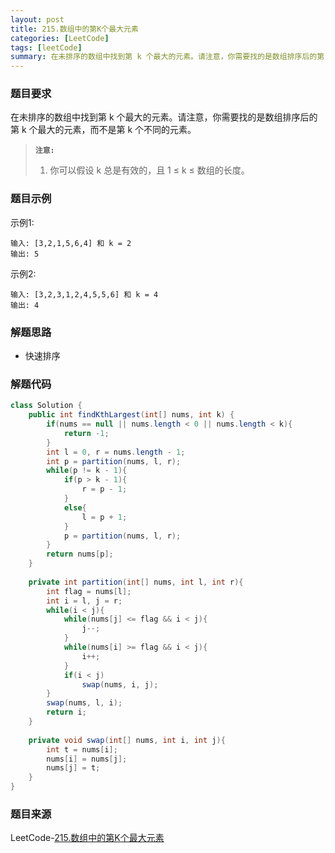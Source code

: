 ```yaml
---
layout: post
title: 215.数组中的第K个最大元素
categories: [LeetCode]
tags: [leetCode]
summary: 在未排序的数组中找到第 k 个最大的元素。请注意，你需要找的是数组排序后的第 k 个最大的元素，而不是第 k 个不同的元素。
---
```


### 题目要求
在未排序的数组中找到第 k 个最大的元素。请注意，你需要找的是数组排序后的第 k 个最大的元素，而不是第 k 个不同的元素。

> **`注意:`**
> 1. 你可以假设 k 总是有效的，且 1 ≤ k ≤ 数组的长度。

### 题目示例
示例1:
```
输入: [3,2,1,5,6,4] 和 k = 2
输出: 5
```

示例2:
```
输入: [3,2,3,1,2,4,5,5,6] 和 k = 4
输出: 4
```

### 解题思路
- 快速排序


### 解题代码
```java
class Solution {
    public int findKthLargest(int[] nums, int k) {
        if(nums == null || nums.length < 0 || nums.length < k){
            return -1;
        }
        int l = 0, r = nums.length - 1;
        int p = partition(nums, l, r);
        while(p != k - 1){
            if(p > k - 1){
                r = p - 1;
            }
            else{
                l = p + 1;
            }
            p = partition(nums, l, r);
        }
        return nums[p];
    }
    
    private int partition(int[] nums, int l, int r){
        int flag = nums[l];
        int i = l, j = r;
        while(i < j){
            while(nums[j] <= flag && i < j){
                j--;
            }
            while(nums[i] >= flag && i < j){
                i++;
            }
            if(i < j)
                swap(nums, i, j);
        }
        swap(nums, l, i);
        return i;
    }
    
    private void swap(int[] nums, int i, int j){
        int t = nums[i];
        nums[i] = nums[j];
        nums[j] = t;
    }
}
```


### 题目来源
LeetCode-[215.数组中的第K个最大元素](https://leetcode-cn.com/problems/kth-largest-element-in-an-array/)